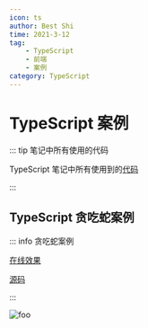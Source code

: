 ```yaml
---
icon: ts
author: Best Shi
time: 2021-3-12
tag:
    - TypeScript
    - 前端
    - 案例
category: TypeScript
---
```


# TypeScript 案例

::: tip 笔记中所有使用的代码

TypeScript 笔记中所有使用到的[代码](https://gitee.com/bestshi/blog/tree/master/src/ts)

:::

## TypeScript 贪吃蛇案例

::: info 贪吃蛇案例

[在线效果](http://bestshi.gitee.io/gluttonous-snake/)

[源码](https://gitee.com/bestshi/gluttonous-snake)

:::

<img :src="$withBase('/images/image-20210313003243205.png')" alt="foo">
